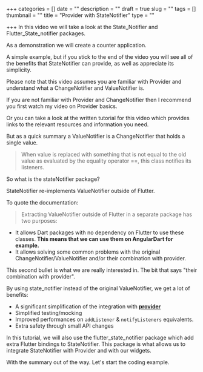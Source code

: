 +++
categories = []
date = ""
description = ""
draft = true
slug = ""
tags = []
thumbnail = ""
title = "Provider with StateNotifier"
type = ""

+++
In this video we will take a look at the State_Notifier and Flutter_State_notifier packages.

As a demonstration we will create a counter application.

A simple example, but if you stick to the end of the video you will see all of the benefits that StateNotifier can provide, as well as appreciate its simplicity.

Please note that this video assumes you are familiar with Provider and understand what a ChangeNotifier and ValueNotifier is.

If you are not familiar with Provider and ChangeNotifier then I recommend you first watch my video on Provider basics.

Or you can take a look at the written tutorial for this video which provides links to the relevant resources and information you need.

But as a quick summary a ValueNotifier is a ChangeNotifier that holds a single value.

> When value is replaced with something that is not equal to the old value as evaluated by the equality operator ==, this class notifies its listeners.

So what is the stateNotifier package?

StateNotifier re-implements ValueNotifier outside of Flutter.

To quote the documentation:

> Extracting ValueNotifier outside of Flutter in a separate package has two purposes:

* It allows Dart packages with no dependency on Flutter to use these classes. **This means that we can use them on AngularDart for example.**
* It allows solving some common problems with the original ChangeNotifier/ValueNotifier and/or their combination with provider.

This second bullet is what we are really interested in. The bit that says "their combination with provider".

By using state_notifier instead of the original ValueNotifier, we get a lot of benefits:

* A significant simplification of the integration with [**provider**](https://pub.dev/packages/provider)
* Simplified testing/mocking
* Improved performances on `addListener` & `notifyListeners` equivalents.
* Extra safety through small API changes

In this tutorial, we will also use the flutter_state_notifier package which add extra Flutter bindings to StateNotifier. This package is what allows us to integrate StateNotifier with Provider and with our widgets.

With the summary out of the way. Let's start the coding example.